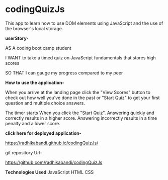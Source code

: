 # codingQuizJs

 This app to learn how to use DOM elements using JavaScript and the use of the browser's local storage.

**userStory-**

AS A coding boot camp student

I WANT to take a timed quiz on JavaScript fundamentals that stores high scores

SO THAT I can gauge my progress compared to my peer

**How to use the application-**

When you arrive at the landing page click the "View Scores" button to check out how well you've done in the past or "Start Quiz" to get your first question and multiple choice answers.

The timer starts When you click the "Start Quiz". Answering quickly and correctly results in a higher score. Answering incorrectly results in a time penalty and a lower score.

**click here for deployed application-**

https://radhikabandi.github.io/codingQuizJs/

git repository Url-

https://github.com/radhikabandi/codingQuizJs


**Technologies Used**
JavaScript
HTML
CSS

